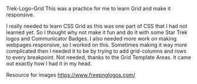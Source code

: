 Trek-Logo-Grid
This was a practice for me to learn Grid and make it responsive.

I really needed to learn CSS Grid as this was one part of CSS that I had not learned yet. So I thought why not make it fun and do it with some Star Trek logos and Communicator Badges. I also needed more work on making webpages responsive, so I worked on this. Sometimes making it way more complicated then I needed it to be by trying to add grid-columns and rows to every breakpoint. Not needed, thanks to the Grid Template Areas. It came out exactly how I had it in my head.

Resource for images https://www.freepnglogos.com/
